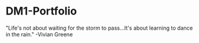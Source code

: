 # DM1-Portfolio
"Life's not about waiting for the storm to pass...It's about learning to dance in the rain." -Vivian Greene
